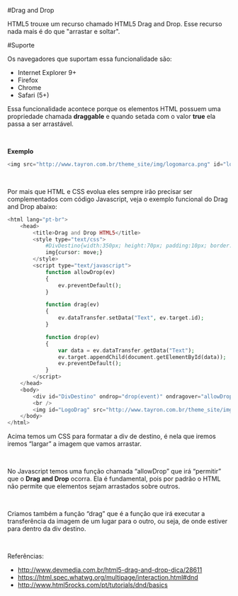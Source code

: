 #Drag and Drop

HTML5 trouxe um recurso chamado HTML5 Drag and Drop. Esse recurso nada mais é do 
que "arrastar e soltar".

#Suporte 

Os navegadores que suportam essa funcionalidade são:

* Internet Explorer 9+
* Firefox
* Chrome
* Safari (5+)

Essa funcionalidade acontece porque os elementos HTML possuem uma propriedade chamada 
**draggable** e quando setada com o valor **true** ela passa a ser arrastável.

<br />

**Exemplo**

```php
<img src="http://www.tayron.com.br/theme_site/img/logomarca.png" id="logomarca" draggable="true" />
```

<br />

Por mais que HTML e CSS evolua eles sempre irão precisar ser complementados com código 
Javascript, veja o exemplo funcional do Drag and Drop abaixo:

```php
<html lang="pt-br">
    <head>
        <title>Drag and Drop HTML5</title>
        <style type="text/css">
            #DivDestino{width:350px; height:70px; padding:10px; border:1px solid #aaaaaa;}
            img{cursor: move;}
        </style>
        <script type="text/javascript">
            function allowDrop(ev)
            {
                ev.preventDefault();
            }

            function drag(ev)
            {
                ev.dataTransfer.setData("Text", ev.target.id);
            }

            function drop(ev)
            {
                var data = ev.dataTransfer.getData("Text");
                ev.target.appendChild(document.getElementById(data));
                ev.preventDefault();
            }
        </script>
    </head>
    <body>
        <div id="DivDestino" ondrop="drop(event)" ondragover="allowDrop(event)"></div>
        <br />
        <img id="LogoDrag" src="http://www.tayron.com.br/theme_site/img/logomarca.png" draggable="true" ondragstart="drag(event)" width="336" height="69" />
    </body>
</html>
```

Acima temos um CSS para formatar a div de destino, é nela que iremos iremos “largar” a 
imagem que vamos arrastar. 

<br />

No Javascript temos uma função chamada “allowDrop” que irá “permitir” que o **Drag 
and Drop** ocorra. Ela é fundamental, pois por padrão o HTML não permite que elementos 
sejam arrastados sobre outros.

<br />

Criamos também a função “drag” que é a função que irá executar a transferência da 
imagem de um lugar para o outro, ou seja, de onde estiver para dentro da 
div destino.

<br />

Referências:

* http://www.devmedia.com.br/html5-drag-and-drop-dica/28611
* https://html.spec.whatwg.org/multipage/interaction.html#dnd
* http://www.html5rocks.com/pt/tutorials/dnd/basics